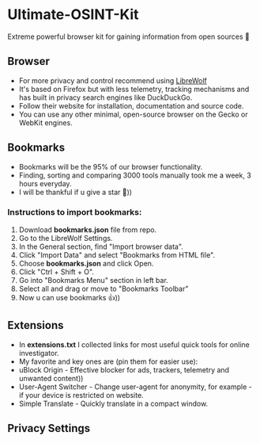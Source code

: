 # Ultimate-OSINT-Kit
Extreme powerful browser kit for gaining information from open sources 🔎

## Browser
* For more privacy and control recommend using [LibreWolf](https://librewolf.net/)
* It's based on Firefox but with less telemetry, tracking mechanisms and has built in privacy search engines like DuckDuckGo.
* Follow their website for installation, documentation and source code.
* You can use any other minimal, open-source browser on the Gecko or WebKit engines.

## Bookmarks
* Bookmarks will be the 95% of our browser functionality.
* Finding, sorting and comparing 3000 tools manually took me a week, 3 hours everyday.
* I will be thankful if u give a star 🙏))
  
### Instructions to import bookmarks:
1. Download **bookmarks.json** file from repo.
2. Go to the LibreWolf Settings.
3. In the General section, find "Import browser data".
4. Click "Import Data" and select "Bookmarks from HTML file".
5. Choose **bookmarks.json** and click Open.
6. Click "Ctrl + Shift + O".
7. Go into "Bookmarks Menu" section in left bar.
8. Select all and drag or move to "Bookmarks Toolbar"
9. Now u can use bookmarks 👍))

## Extensions
* In **extensions.txt** I collected links for most useful quick tools for online investigator.
* My favorite and key ones are (pin them for easier use):
* uBlock Origin - Effective blocker for ads, trackers, telemetry and unwanted content))
* User-Agent Switcher - Change user-agent for anonymity, for example - if your device is restricted on website.
* Simple Translate - Quickly translate in a compact window.

## Privacy Settings
